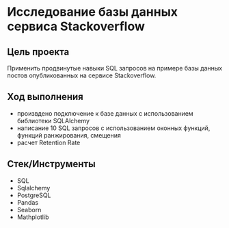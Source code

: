 # Исследование базы данных сервиса Stackoverflow

## Цель проекта
Применить продвинутые навыки SQL запросов на примере базы данных постов опубликованных на сервисе Stackoverflow.

## Ход выполнения

  * произвдено подключение к базе данных с использованием библиотеки SQLAlchemy
  * написание 10 SQL запросов с использованием оконных функций, функций ранжирования, смещения
  * расчет Retention Rate

## Стек/Инструменты

  * SQL
  * Sqlalchemy
  * PostgreSQL
  * Pandas
  * Seaborn
  * Mathplotlib
